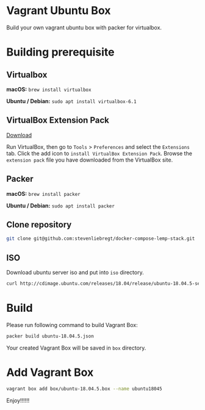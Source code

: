 # Vagrant Ubuntu Box

Build your own vagrant ubuntu box with packer for virtualbox.



# Building prerequisite 



## Virtualbox

**macOS:** `brew install virtualbox`

**Ubuntu / Debian:** `sudo apt install virtualbox-6.1`



## VirtualBox Extension Pack

[Download](https://download.virtualbox.org/virtualbox/6.1.16/Oracle_VM_VirtualBox_Extension_Pack-6.1.16.vbox-extpack)

Run VirtualBox, then go to `Tools` > `Preferences` and select the `Extensions` tab. Click the add icon to `install VirtualBox Extension Pack`. Browse the `extension pack` file you have downloaded from the VirtualBox site.



## Packer

**macOS:** `brew install packer`

**Ubuntu / Debian:** `sudo apt install packer`



## Clone repository

```bash
git clone git@github.com:stevenliebregt/docker-compose-lemp-stack.git
```



## ISO

Download ubuntu server iso and put into `iso` directory.

```bash
curl http://cdimage.ubuntu.com/releases/18.04/release/ubuntu-18.04.5-server-amd64.iso --output 'iso/ubuntu-18.04.5-server-amd64.iso'
```



# Build

Please run following command to build Vagrant Box:

```bash
packer build ubuntu-18.04.5.json
```

Your created Vagrant Box will be saved in `box` directory. 



# Add Vagrant Box

```bash
vagrant box add box/ubuntu-18.04.5.box --name ubuntu18045
```

Enjoy!!!!!!
